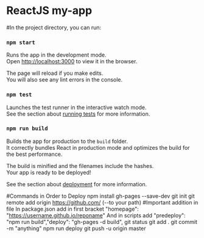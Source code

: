 # ReactJS my-app
#In the project directory, you can run:

### `npm start`

Runs the app in the development mode.<br />
Open [http://localhost:3000](http://localhost:3000) to view it in the browser.

The page will reload if you make edits.<br />
You will also see any lint errors in the console.

### `npm test`

Launches the test runner in the interactive watch mode.<br />
See the section about [running tests](https://facebook.github.io/create-react-app/docs/running-tests) for more information.

### `npm run build`

Builds the app for production to the `build` folder.<br />
It correctly bundles React in production mode and optimizes the build for the best performance.

The build is minified and the filenames include the hashes.<br />
Your app is ready to be deployed!

See the section about [deployment](https://facebook.github.io/create-react-app/docs/deployment) for more information.

#Commands in Order to Deploy
npm install gh-pages --save-dev
git init 
git remote add origin https://github.com/  (--to your path)
#Important addition in file 
In package.json add in first bracket "homepage": "https://username.github.io/reponame"
And in scripts add "predeploy": "npm run build","deploy": "gh-pages -d build",
git status
git add .
git commit -m "anything"
npm run deploy
git push -u origin master
